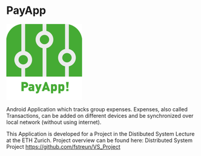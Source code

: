 # PayApp

![alt text][logo]


Android Application which tracks group expenses.
Expenses, also called Transactions, can be added on different devices and be synchronized over local network (without using internet).

This Application is developed for a Project in the Distibuted System Lecture at the ETH Zurich.
Project overview can be found here: Distributed System Project   https://github.com/fstreun/VS_Project



[logo]: https://github.com/fstreun/PayApp/blob/master/images/PayApp_Logo_RGB_200x200.png "PayApp Logo"
